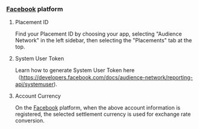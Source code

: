 ###   [Facebook](https://developers.facebook.com/) platform

1. Placement ID

   Find  your Placement ID by choosing your app, selecting "Audience Network" in the left sidebar, then selecting the "Placements" tab at the top.
2.  System User Token

    Learn how to generate System User Token here（https://developers.facebook.com/docs/audience-network/reporting-api/systemuser).
3.  Account Currency

    On the [Facebook](https://developers.facebook.com/)  platform, when the above account information is registered, the selected settlement currency is used for exchange rate conversion.
